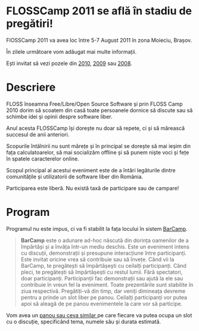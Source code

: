 FLOSSCamp 2011 se află în stadiu de pregătiri!
==============================================

FlOSSCamp 2011 va avea loc între 5-7 August 2011 în zona Moieciu, Brașov.

În zilele următoare vom adăugat mai multe informații.

Ești invitat să vezi pozele din [2010](../2010/poze/index.php),
[2009](../2009/poze/index.php) sau [2008](../2008/poze/index.php).

Descriere
=========

FLOSS înseamna Free/Libre/Open Source Software și prin FLOSS Camp 2010 dorim
să scoatem din casă toate persoanele dornice să discute sau să schimbe idei
și opinii despre software liber.

Anul acesta FLOSSCamp își dorește nu doar să repete, ci și să mărească
succesul de anii anteriori.

Scopurile întâlnirii nu sunt mărețe și în principal se dorește să mai ieșim
din fața calculatoarelor, să mai socializăm offline și să punem niște voci și
fețe în spatele caracterelor online.

Scopul principal al acestui eveniment este de a întări legăturile dintre
comunitățile și utilizatorii de software liber din România.

Participarea este liberă. Nu există taxă de participare sau de campare!

Program
=========
Programul nu este impus, ci va fi stabilit la fața locului în sistem
[BarCamp](http://en.wikipedia.org/wiki/BarCamp).

> <b>BarCamp</b> este o adunare ad-hoc născută din dorința oamenilor de a
> împărtăși și a învăța într-un mediu deschis.
> Este un eveniment intens cu discuții, demonstrații și presupune interacțiune
> între participanți.
> Este invitat oricine vrea să contribuie sau să învețe.
> Când vii la BarCamp, te pregătești să împărtășești cu ceilalți participanți.
> Când pleci, te pregătești să împărtășești cu restul lumii.
> Fără spectatori, doar participanți.
> Participanții fac demonstrații sau ajută la ele sau contribuie în vreun fel
> la eveniment.
> Toate prezentările sunt stabilite în ziua respectivă.
> Pregătiți-vă din timp, dar veniți dimineața devreme pentru a prinde un slot
> liber pe panou.
> Ceilalți participanți vor putea apoi să aleagă de pe panou evenimentele la
> care vor să participe.

Vom avea un
[panou sau ceva similar
](http://fedora.nicubunu.ro/photos/fudcon2008brno/day2/039-img_4289.jpg)
pe care fiecare va putea ocupa un slot cu o discuție, specificând tema,
numele său și durata estimată.
